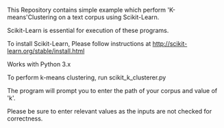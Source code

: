 This Repository contains simple example which perform 'K-means'Clustering 
on a text corpus using Scikit-Learn.

Scikit-Learn is essential for execution of these programs.



To install Scikit-Learn, Please follow instructions at
http://scikit-learn.org/stable/install.html

Works with Python 3.x

To perform k-means clustering,
run scikit_k_clusterer.py

The program will prompt you to enter the path of your corpus and value of 'k'.

Please be sure to enter relevant values as the inputs are not checked for correctness.
